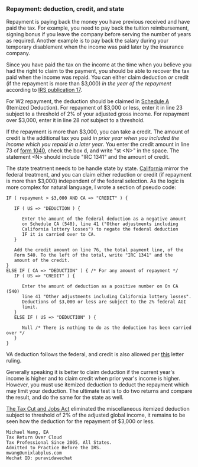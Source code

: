 ### Repayment: deduction, credit, and state

Repayment is paying back the money you have previous received and
have paid the tax. For example, you need to pay back the tuition
reimbursement, signing bonus if you leave the company before serving
the number of years as required. Another example is to pay back
the salary during your temporary disablement when the income was
paid later by the insurance company.

Since you have paid the tax on the income at the time when you
believe you had the right to claim to the payment, you should be
able to recover the tax paid when the income was repaid. You can
either claim deduction _or_ credit (if the repayment is more than
$3,000) _in the year of the repayment_ according to [IRS publication
17](https://www.irs.gov/pub/irs-pdf/p17.pdf).

For W2 repayment, the deduction should be claimed in [Schedule
A](https://www.irs.gov/pub/irs-pdf/f1040sa.pdf) (Itemized Deduction).
For repayment of $3,000 or less, enter it in line 23 subject to a
threshold of 2% of your adjusted gross income.  For repayment over
$3,000, enter it in line 28 _not_ subject to a threshold.

If the repayment is more than $3,000, you can take a credit. The
amount of credit is the additional tax you paid _in prior year when
you included the income which you repaid in a later year_. You enter
the credit amount in line 73 of [form
1040](https://www.irs.gov/pub/irs-pdf/f1040.pdf), check the box d,
and write "st \<N\>" in the space. The statement \<N\> should include
"IRC 1341" and the amount of credit.

The state treatment needs to be handle state by state.
[California](https://www.ftb.ca.gov/forms/2017/17_540bk.pdf) mirror
the federal treatment, and you can claim either reduction or credit
(if repayment is more than $3,000) independent of the federal
selection.  As the logic is more complex for natural language, I
wrote a section of pseudo code:

```
IF ( repayment > $3,000 AND CA => "CREDIT" ) {

   IF ( US => "DEDUCTION ) {

      Enter the amount of the federal deduction as a negative amount
      on Schedule CA (540), line 41 ("Other adjustments including
      California lottery losses") to negate the federal deduction
      IF it is carried over to CA.
   }

   Add the credit amount on line 76, the total payment line, of the
   Form 540. To the left of the total, write "IRC 1341" and the
   amount of the credit.
} 
ELSE IF ( CA => "DEDUCTION" ) { /* For any amount of repayment */
   IF ( US => "CREDIT" ) {

      Enter the amount of deduction as a positive number on On CA (540)
      line 41 "Other adjustments including California lottery losses".
      Deductions of $3,000 or less are subject to the 2% federal AGI
      limit.
   }
   ELSE IF ( US => "DEDUCTION" ) {

      Null /* There is nothing to do as the deduction has been carried over */
   }
}
```

VA deduction follows the federal, and credit is also allowed per
[this](https://tax.virginia.gov/laws-rules-decisions/rulings-tax-commissioner/87-190)
letter ruling.

Generally speaking it is better to claim deduction if the current year's income is higher and to
claim credit when prior year's income is higher. However, you must use itemized deduction to deduct
the repayment which may limit your deduction. The ultimate test is to do two returns and compare
the result, and do the same for the state as well.

[The Tax Cut and Jobs Act](https://en.wikipedia.org/wiki/Tax_Cuts_and_Jobs_Act_of_2017)
eliminated the miscellaneous itemized deduction subject to threshold of 2% of the adjusted global income,
it remains to be seen how the deduction for the repayment of $3,000 or less.

```
Michael Wang, EA
Tax Return Over Cloud
Tax Professional Since 2005, All States.
Admitted to Practice Before the IRS.
mwang@unixlabplus.com
Wechat ID: puravidawechat
```
